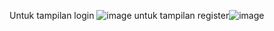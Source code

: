 Untuk tampilan login
![image](https://user-images.githubusercontent.com/100071191/194695417-77b19205-136a-44f4-b4fa-c54b9fa6e169.png)
untuk tampilan register![image](https://user-images.githubusercontent.com/100071191/194695424-4ad7970a-6f52-4ada-8bef-ddea90051a54.png)


